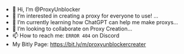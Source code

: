 - 👋 Hi, I’m @ProxyUnblocker
- 👀 I’m interested in creating a proxy for everyone to use! ...
- 🌱 I’m currently learning how ChatGPT can help me make proxys...
- 💞️ I’m looking to collaborate on Proxy Creation...
- 📫 How to reach me: `ERROR 404` on Discord
- My Bitly Page: https://bit.ly/m/proxyunblockercreater
<!---
ProxyUnblocker/ProxyUnblocker is a ✨ special ✨ repository because its `README.md` (this file) appears on your GitHub profile.
You can click the Preview link to take a look at your changes.
--->
